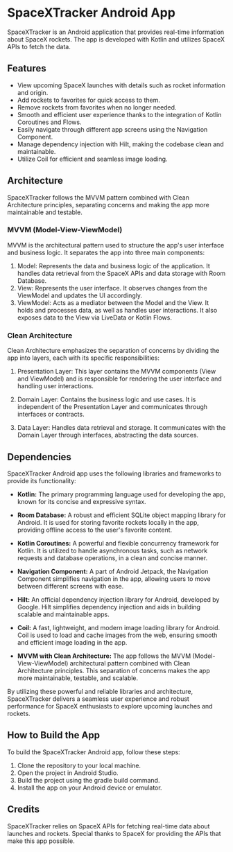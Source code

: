
# SpaceXTracker Android App

SpaceXTracker is an Android application that provides real-time information about SpaceX rockets. The app is developed with Kotlin and utilizes SpaceX APIs to fetch the data.

## Features

-   View upcoming SpaceX launches with details such as rocket information and origin.
-   Add rockets to favorites for quick access to them.
-   Remove rockets from favorites when no longer needed.
-   Smooth and efficient user experience thanks to the integration of Kotlin Coroutines and Flows.
-   Easily navigate through different app screens using the Navigation Component.
-   Manage dependency injection with Hilt, making the codebase clean and maintainable.
-   Utilize Coil for efficient and seamless image loading.

## Architecture

SpaceXTracker follows the MVVM pattern combined with Clean Architecture principles, separating concerns and making the app more maintainable and testable.

### MVVM (Model-View-ViewModel)

MVVM is the architectural pattern used to structure the app's user interface and business logic. It separates the app into three main components:

1.  Model: Represents the data and business logic of the application. It handles data retrieval from the SpaceX APIs and data storage with Room Database.
2.  View: Represents the user interface. It observes changes from the ViewModel and updates the UI accordingly.
3.  ViewModel: Acts as a mediator between the Model and the View. It holds and processes data, as well as handles user interactions. It also exposes data to the View via LiveData or Kotlin Flows.

### Clean Architecture

Clean Architecture emphasizes the separation of concerns by dividing the app into layers, each with its specific responsibilities:

1.  Presentation Layer: This layer contains the MVVM components (View and ViewModel) and is responsible for rendering the user interface and handling user interactions.

2.  Domain Layer: Contains the business logic and use cases. It is independent of the Presentation Layer and communicates through interfaces or contracts.

3.  Data Layer: Handles data retrieval and storage. It communicates with the Domain Layer through interfaces, abstracting the data sources.



## Dependencies

SpaceXTracker Android app uses the following libraries and frameworks to provide its functionality:

-   **Kotlin:** The primary programming language used for developing the app, known for its concise and expressive syntax.

-   **Room Database:** A robust and efficient SQLite object mapping library for Android. It is used for storing favorite rockets locally in the app, providing offline access to the user's favorite content.

-   **Kotlin Coroutines:** A powerful and flexible concurrency framework for Kotlin. It is utilized to handle asynchronous tasks, such as network requests and database operations, in a clean and concise manner.

-   **Navigation Component:** A part of Android Jetpack, the Navigation Component simplifies navigation in the app, allowing users to move between different screens with ease.

-   **Hilt:** An official dependency injection library for Android, developed by Google. Hilt simplifies dependency injection and aids in building scalable and maintainable apps.

-   **Coil:** A fast, lightweight, and modern image loading library for Android. Coil is used to load and cache images from the web, ensuring smooth and efficient image loading in the app.

-   **MVVM with Clean Architecture:** The app follows the MVVM (Model-View-ViewModel) architectural pattern combined with Clean Architecture principles. This separation of concerns makes the app more maintainable, testable, and scalable.


By utilizing these powerful and reliable libraries and architecture, SpaceXTracker delivers a seamless user experience and robust performance for SpaceX enthusiasts to explore upcoming launches and rockets.

## How to Build the App

To build the SpaceXTracker Android app, follow these steps:

1.  Clone the repository to your local machine.
2.  Open the project in Android Studio.
3.  Build the project using the gradle build command.
4.  Install the app on your Android device or emulator.

## Credits

SpaceXTracker relies on SpaceX APIs for fetching real-time data about launches and rockets. Special thanks to SpaceX for providing the APIs that make this app possible.